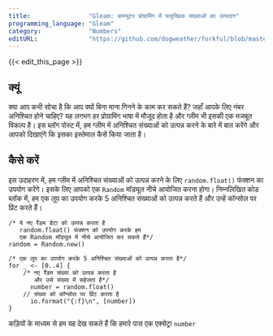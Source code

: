 ```yaml
---
title:                "Gleam: कम्प्यूटर प्रोग्रामिंग में यादृच्छिक संख्याओं का उत्पादन"
programming_language: "Gleam"
category:             "Numbers"
editURL:              "https://github.com/dogweather/forkful/blob/master/content/hi/gleam/generating-random-numbers.md"
---
```


{{< edit_this_page >}}

## क्यूं

 क्या आप कभी सोचा है कि आप क्यों बिना माना गिनने के काम कर सकते हैं? जहाँ आपके लिए नंबर अनिश्चित होने चाहिए? यह लगभग हर प्रोग्रामिंग भाषा में मौजूद होता है और ग्लीम भी इसकी एक मजबूत विकल्प है। इस ब्लॉग पोस्ट में, हम ग्लीम में अनिश्चित संख्याओं को उत्पन्न करने के बारे में बात करेंगे और आपको दिखाएंगे कि इसका इस्तेमाल कैसे किया जाता है।

## कैसे करें

इस उदाहरण में, हम ग्लीम में अनिश्चित संख्याओं को उत्पन्न करने के लिए `random.float()` फंक्शन का उपयोग करेंगे। इसके लिए आपको एक `Random` मॉड्यूल नीचे आयोजित करना होगा। निम्नलिखित कोड ब्लॉक में, हम एक लूप का उपयोग करके 5 अनिश्चित संख्याओं को उत्पन्न करते हैं और उन्हें कॉन्सोल पर प्रिंट करते हैं।

```Gleam
/* ये नए रैंडम डेटा को उत्पन्न करता है
   random.float() फंक्शन को उपयोग करके हम
   एक Random मॉड्यूल में नीचे आयोजित कर सकते हैं*/
random = Random.new()

/* एक लूप का उपयोग करके 5 अनिश्चित संख्याओं को उत्पन्न करता है*/
for _ <- [0..4] {
    /* नए रैंडम संख्या को उत्पन्न करता है
       और उसे संख्या में सहेजता है*/
      number = random.float()
    // संख्या को कॉन्सोल पर प्रिंट करता है
      io.format("{:f}\n", [number])
}
```

कड़ियों के माध्यम से हम यह देख सकते हैं कि हमारे पास एक एक्सेट्रा `number`